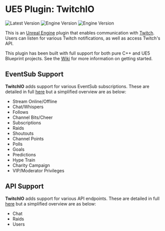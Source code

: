 # UE5 Plugin: TwitchIO
![Latest Version](https://img.shields.io/badge/Latest%20Version-1.0.0--rc.3-darkgreen?logo=unrealengine&logoColor=white)
![Engine Version](https://img.shields.io/badge/Engine%20Version-5.4.4-blue?logo=unrealengine&logoColor=white)
![Engine Version](https://img.shields.io/badge/Engine%20Version-5.5.4-blue?logo=unrealengine&logoColor=white)

This is an [Unreal Engine](https://unrealengine.com/) plugin that enables communication with [Twitch](https://twitch.tv/). Users can listen for various Twitch notifications, as well as access Twitch's API.

This plugin has been built with full support for both pure C++ and UE5 Blueprint projects. See the [Wiki](https://github.com/TTimeGaming/UE5-TwitchIO/wiki) for more information on getting started.

## EventSub Support
**TwitchIO** adds support for various EventSub subscriptions. These are detailed in full [here](https://github.com/TTimeGaming/UE5-TwitchIO/wiki/API-Eventsub) but a simplified overview are as below:
- Stream Online/Offline
- Chat/Whispers
- Follows
- Channel Bits/Cheer
- Subscriptions
- Raids
- Shoutouts
- Channel Points
- Polls
- Goals
- Predictions
- Hype Train
- Charity Campaign
- VIP/Moderator Privileges

## API Support
**TwitchIO** adds support for various API endpoints. These are detailed in full [here](https://github.com/TTimeGaming/UE5-TwitchIO/wiki/API-Twitch) but a simplified overview are as below:
- Chat
- Raids
- Users
